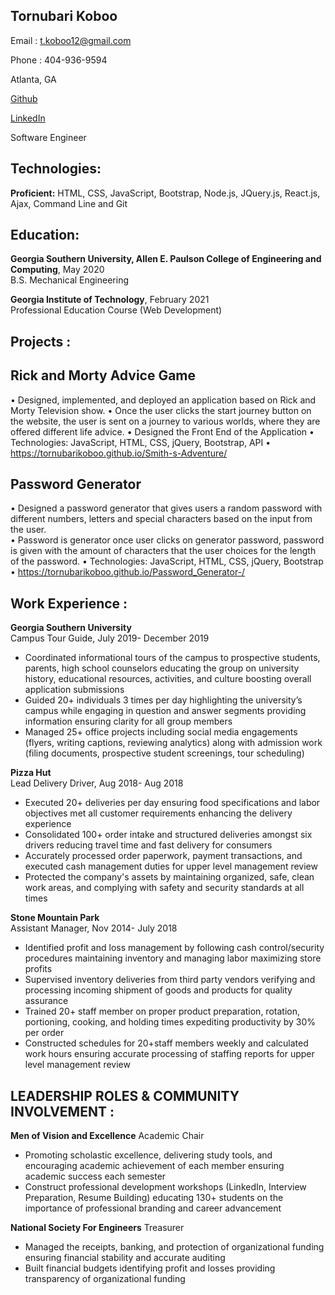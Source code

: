 ## Tornubari Koboo

Email : t.koboo12@gmail.com 

Phone : 404-936-9594

Atlanta, GA

[Github](https://github.com/TornubariKoboo) 

 [LinkedIn](https://www.linkedin.com/in/tornubari-koboo/)
 
 Software Engineer 

## Technologies:

**Proficient:** HTML, CSS, JavaScript, Bootstrap, Node.js, JQuery.js, React.js, Ajax, Command Line and Git

## Education:

**Georgia Southern University, Allen E. Paulson College of Engineering and Computing**, May 2020  
B.S. Mechanical Engineering

**Georgia Institute of Technology**, February 2021  
Professional Education Course (Web Development)

## Projects :
## Rick and Morty Advice Game 
•	Designed, implemented, and deployed an application based on Rick and Morty Television show. 
•	Once the user clicks the start journey button on the website, the user is sent on a journey to various worlds, where they are offered different life advice. 
•	Designed the Front End of the Application
•	Technologies: JavaScript, HTML, CSS, jQuery, Bootstrap, API
•	https://tornubarikoboo.github.io/Smith-s-Adventure/

## Password Generator        
•	Designed a password generator that gives users a random password with different numbers, letters and special characters based on the input from the user.  
•	Password is generator once user clicks on generator password, password is given with the amount of characters that the user choices for the length of the password. 
•	Technologies: JavaScript, HTML, CSS, jQuery, Bootstrap
•	https://tornubarikoboo.github.io/Password_Generator-/
	

## Work Experience :
**Georgia Southern University**  
Campus Tour Guide, July 2019- December 2019

-	Coordinated informational tours of the campus to prospective students, parents, high school counselors educating the group on university history, educational resources, activities, and culture boosting overall application submissions 
-	Guided 20+ individuals 3 times per day highlighting the university’s campus while engaging in question and answer segments providing information ensuring clarity for all group members  
-	Managed 25+ office projects including social media engagements (flyers, writing captions, reviewing analytics) along with admission work (filing documents, prospective student screenings, tour scheduling) 

**Pizza Hut**  
Lead Delivery Driver, Aug 2018- Aug 2018
-	Executed 20+ deliveries per day ensuring food specifications and labor objectives met all customer requirements enhancing the delivery experience 
-	Consolidated 100+ order intake and structured deliveries amongst six drivers reducing travel time and fast delivery for consumers  
-	Accurately processed order paperwork, payment transactions, and executed cash management duties for upper level management review 
-	Protected the company's assets by maintaining organized, safe, clean work areas, and complying with safety and security standards at all times 

**Stone Mountain Park**  
Assistant Manager, Nov 2014- July 2018
-	Identified profit and loss management by following cash control/security procedures maintaining inventory and managing labor maximizing store profits 
-	Supervised inventory deliveries from third party vendors verifying and processing incoming shipment of goods and products for quality assurance 
-	Trained 20+ staff member on proper product preparation, rotation, portioning, cooking, and holding times expediting productivity by 30% per order  
-	Constructed schedules for 20+staff members weekly and calculated work hours ensuring accurate processing of staffing reports for upper level management review 


## LEADERSHIP ROLES & COMMUNITY INVOLVEMENT :
**Men of Vision and Excellence** 
Academic Chair
-	Promoting scholastic excellence, delivering study tools, and encouraging academic achievement of each member ensuring academic success each semester 
-	Construct professional development workshops (LinkedIn, Interview Preparation, Resume Building) educating 130+ students on the importance of professional branding and career advancement 


**National Society For Engineers**
Treasurer
-	Managed the receipts, banking, and protection of organizational funding ensuring financial stability and accurate auditing
-	Built financial budgets identifying profit and losses providing transparency of organizational funding  
